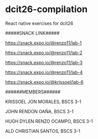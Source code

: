 # dcit26-compilation
React native exercises for dcit26

#####SNACK LINK#####

https://snack.expo.io/@renzo11/lab-1 

https://snack.expo.io/@renzo11/lab-2 

https://snack.expo.io/@renzo11/lab-3 

https://snack.expo.io/@renzo11/lab-4 

https://snack.expo.io/@krissoel/lab-6

######MEMBERS######

KRISSOEL JON MORALES, BSCS 3-1

JOHN RENDON OAÑA, BSCS 3-1

HUGH DYLEN RENZO OCAMPO, BSCS 3-1

ALD CHRISTIAN SANTOS, BSCS 3-1
